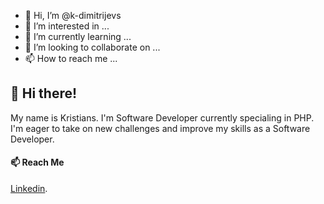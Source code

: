 - 👋 Hi, I’m @k-dimitrijevs
- 👀 I’m interested in ...
- 🌱 I’m currently learning ...
- 💞️ I’m looking to collaborate on ...
- 📫 How to reach me ...

## 👋 Hi there!

My name is Kristians. I'm Software Developer currently specialing in PHP. I'm eager to take on new challenges and improve my skills as a Software Developer.

#### 📫 Reach Me

[Linkedin](www.linkedin.com/in/kristians-dimitrijevs/).

